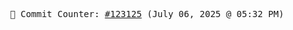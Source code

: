 <p align="center">
    <samp>
        📮 Commit Counter: <a href="https://github.com/Javascript-void0/Javascript-void0/commits/main">#123125</a> (July 06, 2025 @ 05:32 PM)
    </samp>
</p>